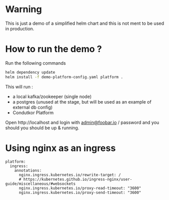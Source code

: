 # Warning

This is just a demo of a simplified helm chart and this is not ment to be used in production.

# How to run the demo ?
Run the following commands
```sh
helm dependency update
helm install -f demo-platform-config.yaml platform .
```

This will run :
 * a local kafka/zookeeper (single node)
 * a postgres (unused at the stage, but will be used as an example of external db config)
 * Condutkor Platform

Open http://localhost and login with admin@foobar.io / password and you should you should be up & running.

# Using nginx as an ingress

```
platform:
  ingress:
    annotations:
      nginx.ingress.kubernetes.io/rewrite-target: /
      # https://kubernetes.github.io/ingress-nginx/user-guide/miscellaneous/#websockets
      nginx.ingress.kubernetes.io/proxy-read-timeout: "3600"
      nginx.ingress.kubernetes.io/proxy-send-timeout: "3600"
```